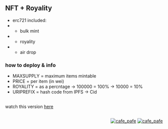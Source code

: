 ## NFT + Royality
- erc721 included:
- - bulk mint
- - royality
- - air drop

### how to deploy & info
- MAXSUPPLY = maximum items mintable
- PRICE = per item (in wei)
- ROYALITY = as a percntage -> 100000 = 100% -> 10000 = 10% 
- URIPREFIX = hash code from IPFS -> Cid

##

watch this version [here](https://github.com/mosi-sol/erc721/tree/main/v5)

##

<p align="right"> 
  <a href="https://github.com/mosi-sol/erc721" target="blank">
  <img src="https://img.shields.io/badge/Ver-0.5-blue?style=flat" alt="cafe_pafe" /></a>
  <a href="https://github.com/mosi-sol/erc721" target="blank">
  <img src="https://img.shields.io/badge/License-MIT-blue?style=flat" alt="cafe_pafe" /></a>
</p>
